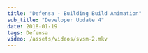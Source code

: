 ```yaml
---
title: "Defensa - Building Build Animation"
sub_title: "Developer Update 4"
date: 2018-01-19
tags: Defensa
video: /assets/videos/svsm-2.mkv
---
```


